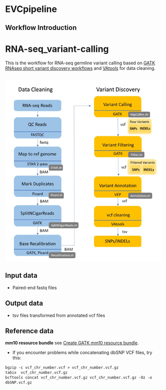 # EVCpipeline 
## Workflow Introduction

# RNA-seq_variant-calling
This is the workflow for RNA-seq germline variant calling based on [GATK RNAseq short variant discovery workflows](https://gatk.broadinstitute.org/hc/en-us/articles/360035531192-RNAseq-short-variant-discovery-SNPs-Indels-) and [VAtools](https://vatools.readthedocs.io/en/latest/) for data cleaning.
## 
![image](https://github.com/Tina04021997/RNA-seq_variant-calling/blob/main/RNA-seq%20variant%20calling%20workflow.jpg)

## Input data
- Paired-end fastq files
## Output data
-  tsv files transformed from annotated vcf files

## Reference data 
**mm10 resource bundle** see [Create GATK mm10 resource bundle](https://github.com/igordot/genomics/blob/master/workflows/gatk-mouse-mm10.md).

- If you encounter problems while concatenating dbSNP VCF files, try this:
```
bgzip -c vcf_chr_number.vcf > vcf_chr_number.vcf.gz
tabix  vcf_chr_number.vcf.gz
bcftools concat vcf_chr_number.vcf.gz vcf_chr_number.vcf.gz -Oz -o dbSNP.vcf.gz 
```
